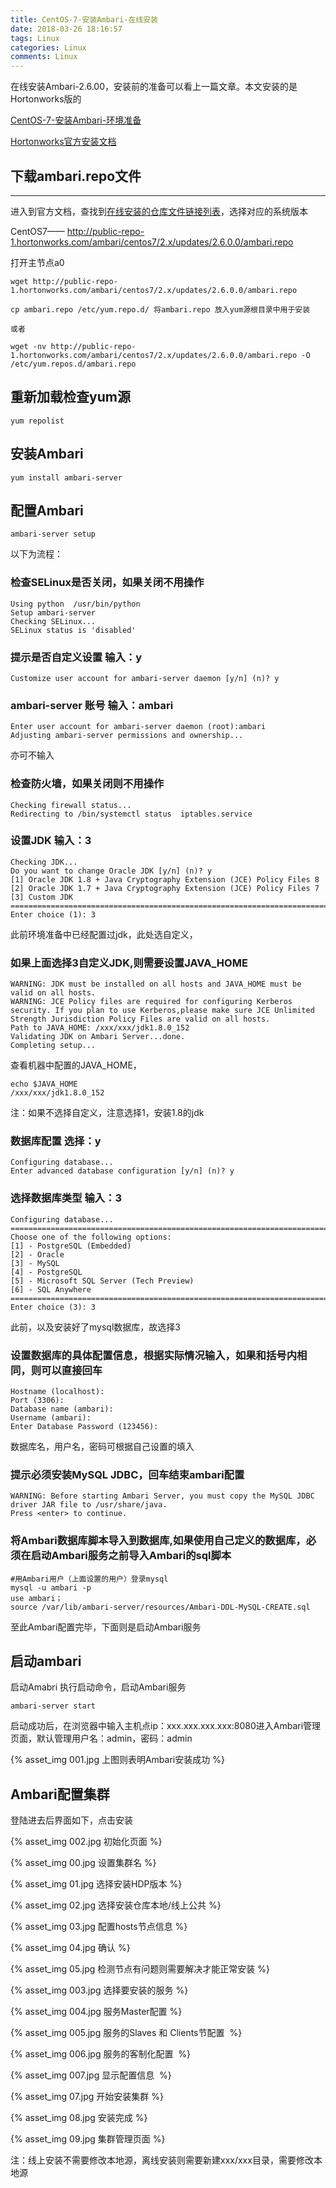 ```yaml
---
title: CentOS-7-安装Ambari-在线安装
date: 2018-03-26 18:16:57
tags: Linux
categories: Linux
comments: Linux
---
```


在线安装Ambari-2.6.00，安装前的准备可以看上一篇文章。本文安装的是Hortonworks版的

[CentOS-7-安装Ambari-环境准备](http://hadronw.github.io/2018/03-25/CentOS-7-%E5%AE%89%E8%A3%85Ambari-%E7%8E%AF%E5%A2%83%E5%87%86%E5%A4%87/)
<!---more--->

[Hortonworks官方安装文档](https://docs.hortonworks.com/HDPDocuments/Ambari/Ambari-2.6.0.0/index.html)

## 下载ambari.repo文件
---

进入到官方文档，查找到[在线安装的仓库文件链接列表](https://docs.hortonworks.com/HDPDocuments/Ambari-2.6.0.0/bk_ambari-installation/content/ambari_repositories.html)，选择对应的系统版本

CentOS7—— http://public-repo-1.hortonworks.com/ambari/centos7/2.x/updates/2.6.0.0/ambari.repo 

打开主节点a0

```
wget http://public-repo-1.hortonworks.com/ambari/centos7/2.x/updates/2.6.0.0/ambari.repo

cp ambari.repo /etc/yum.repo.d/ 将ambari.repo 放入yum源根目录中用于安装

或者

wget -nv http://public-repo-1.hortonworks.com/ambari/centos7/2.x/updates/2.6.0.0/ambari.repo -O /etc/yum.repos.d/ambari.repo

```

## 重新加载检查yum源

```
yum repolist
```

## 安装Ambari

```
yum install ambari-server

```

## 配置Ambari

```
ambari-server setup
```

以下为流程：

### 检查SELinux是否关闭，如果关闭不用操作

```
Using python  /usr/bin/python
Setup ambari-server
Checking SELinux...
SELinux status is 'disabled'

```

### 提示是否自定义设置 输入：y

```
Customize user account for ambari-server daemon [y/n] (n)? y

```

### ambari-server 账号 输入：ambari

```
Enter user account for ambari-server daemon (root):ambari
Adjusting ambari-server permissions and ownership...

```
亦可不输入

### 检查防火墙，如果关闭则不用操作

```
Checking firewall status...
Redirecting to /bin/systemctl status  iptables.service

```

### 设置JDK 输入：3

```
Checking JDK...
Do you want to change Oracle JDK [y/n] (n)? y
[1] Oracle JDK 1.8 + Java Cryptography Extension (JCE) Policy Files 8
[2] Oracle JDK 1.7 + Java Cryptography Extension (JCE) Policy Files 7
[3] Custom JDK
==============================================================================
Enter choice (1): 3

```
此前环境准备中已经配置过jdk，此处选自定义，

### 如果上面选择3自定义JDK,则需要设置JAVA_HOME

```
WARNING: JDK must be installed on all hosts and JAVA_HOME must be valid on all hosts.
WARNING: JCE Policy files are required for configuring Kerberos security. If you plan to use Kerberos,please make sure JCE Unlimited Strength Jurisdiction Policy Files are valid on all hosts.
Path to JAVA_HOME: /xxx/xxx/jdk1.8.0_152
Validating JDK on Ambari Server...done.
Completing setup...

```
查看机器中配置的JAVA_HOME，

```
echo $JAVA_HOME
/xxx/xxx/jdk1.8.0_152

```
注：如果不选择自定义，注意选择1，安装1.8的jdk


### 数据库配置  选择：y

```
Configuring database...
Enter advanced database configuration [y/n] (n)? y

```

### 选择数据库类型 输入：3

```
Configuring database...
==============================================================================
Choose one of the following options:
[1] - PostgreSQL (Embedded)
[2] - Oracle
[3] - MySQL
[4] - PostgreSQL
[5] - Microsoft SQL Server (Tech Preview)
[6] - SQL Anywhere
==============================================================================
Enter choice (3): 3

```
此前，以及安装好了mysql数据库，故选择3


### 设置数据库的具体配置信息，根据实际情况输入，如果和括号内相同，则可以直接回车

```
Hostname (localhost): 
Port (3306): 
Database name (ambari): 
Username (ambari): 
Enter Database Password (123456): 

```

数据库名，用户名，密码可根据自己设置的填入

### 提示必须安装MySQL JDBC，回车结束ambari配置

```
WARNING: Before starting Ambari Server, you must copy the MySQL JDBC driver JAR file to /usr/share/java.
Press <enter> to continue.

```

### 将Ambari数据库脚本导入到数据库,如果使用自己定义的数据库，必须在启动Ambari服务之前导入Ambari的sql脚本

```
#用Ambari用户（上面设置的用户）登录mysql
mysql -u ambari -p
use ambari；
source /var/lib/ambari-server/resources/Ambari-DDL-MySQL-CREATE.sql

```

至此Ambari配置完毕，下面则是启动Ambari服务

## 启动ambari

启动Amabri
执行启动命令，启动Ambari服务

```
ambari-server start

```

启动成功后，在浏览器中输入主机点ip：xxx.xxx.xxx.xxx:8080进入Ambari管理页面，默认管理用户名：admin，密码：admin

{% asset_img 001.jpg 上图则表明Ambari安装成功 %}


## Ambari配置集群

登陆进去后界面如下，点击安装

{% asset_img 002.jpg 初始化页面 %}

{% asset_img 00.jpg 设置集群名 %}

{% asset_img 01.jpg 选择安装HDP版本 %}

{% asset_img 02.jpg 选择安装仓库本地/线上公共 %}

{% asset_img 03.jpg 配置hosts节点信息 %}

{% asset_img 04.jpg 确认 %}

{% asset_img 05.jpg 检测节点有问题则需要解决才能正常安装 %}

{% asset_img 003.jpg 选择要安装的服务 %}

{% asset_img 004.jpg 服务Master配置 %}

{% asset_img 005.jpg 服务的Slaves 和 Clients节配置  %}

{% asset_img 006.jpg 服务的客制化配置  %}

{% asset_img 007.jpg 显示配置信息  %}

{% asset_img 07.jpg 开始安装集群 %}

{% asset_img 08.jpg 安装完成 %}

{% asset_img 09.jpg 集群管理页面 %}


注：线上安装不需要修改本地源，离线安装则需要新建xxx/xxx目录，需要修改本地源









